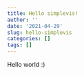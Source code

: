 ```yaml
---
title: Hello simplevis!
author: ''
date: '2021-04-29'
slug: hello-simplevis
categories: []
tags: []
---
```


Hello world :)
